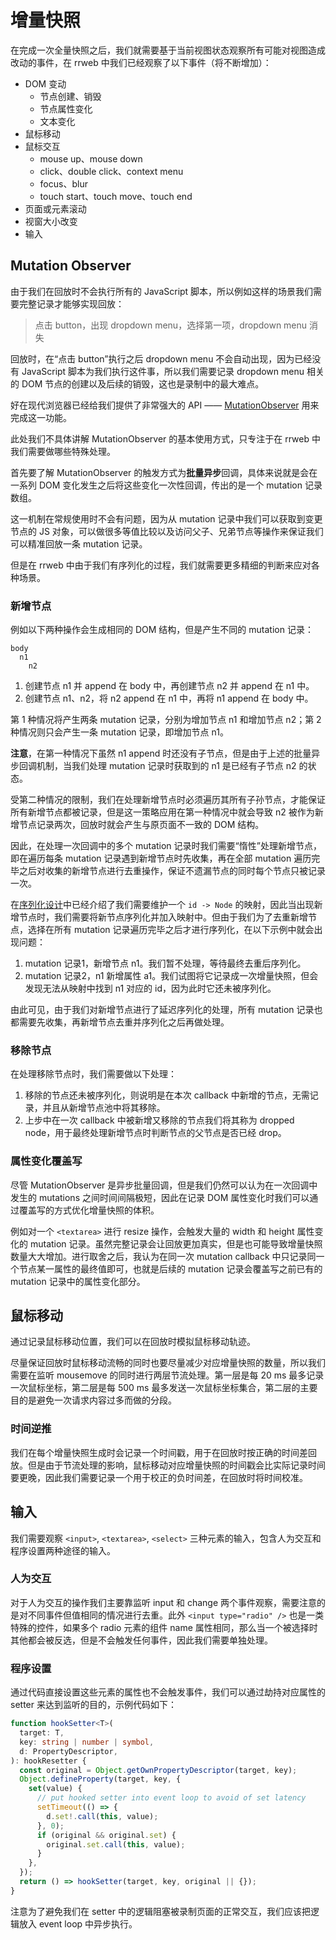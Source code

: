 # 增量快照

在完成一次全量快照之后，我们就需要基于当前视图状态观察所有可能对视图造成改动的事件，在 rrweb 中我们已经观察了以下事件（将不断增加）：

- DOM 变动
  - 节点创建、销毁
  - 节点属性变化
  - 文本变化
- 鼠标移动
- 鼠标交互
  - mouse up、mouse down
  - click、double click、context menu
  - focus、blur
  - touch start、touch move、touch end
- 页面或元素滚动
- 视窗大小改变
- 输入

## Mutation Observer

由于我们在回放时不会执行所有的 JavaScript 脚本，所以例如这样的场景我们需要完整记录才能够实现回放：

> 点击 button，出现 dropdown menu，选择第一项，dropdown menu 消失

回放时，在“点击 button”执行之后 dropdown menu 不会自动出现，因为已经没有 JavaScript 脚本为我们执行这件事，所以我们需要记录 dropdown menu 相关的 DOM 节点的创建以及后续的销毁，这也是录制中的最大难点。

好在现代浏览器已经给我们提供了非常强大的 API —— [MutationObserver](https://developer.mozilla.org/en-US/docs/Web/API/MutationObserver) 用来完成这一功能。

此处我们不具体讲解 MutationObserver 的基本使用方式，只专注于在 rrweb 中我们需要做哪些特殊处理。

首先要了解 MutationObserver 的触发方式为**批量异步**回调，具体来说就是会在一系列 DOM 变化发生之后将这些变化一次性回调，传出的是一个 mutation 记录数组。

这一机制在常规使用时不会有问题，因为从 mutation 记录中我们可以获取到变更节点的 JS 对象，可以做很多等值比较以及访问父子、兄弟节点等操作来保证我们可以精准回放一条 mutation 记录。

但是在 rrweb 中由于我们有序列化的过程，我们就需要更多精细的判断来应对各种场景。

### 新增节点

例如以下两种操作会生成相同的 DOM 结构，但是产生不同的 mutation 记录：

```
body
  n1
    n2
```

1. 创建节点 n1 并 append 在 body 中，再创建节点 n2 并 append 在 n1 中。
2. 创建节点 n1、n2，将 n2 append 在 n1 中，再将 n1 append 在 body 中。

第 1 种情况将产生两条 mutation 记录，分别为增加节点 n1 和增加节点 n2；第 2 种情况则只会产生一条 mutation 记录，即增加节点 n1。

**注意**，在第一种情况下虽然 n1 append 时还没有子节点，但是由于上述的批量异步回调机制，当我们处理 mutation 记录时获取到的 n1 是已经有子节点 n2 的状态。

受第二种情况的限制，我们在处理新增节点时必须遍历其所有子孙节点，才能保证所有新增节点都被记录，但是这一策略应用在第一种情况中就会导致 n2 被作为新增节点记录两次，回放时就会产生与原页面不一致的 DOM 结构。

因此，在处理一次回调中的多个 mutation 记录时我们需要“惰性”处理新增节点，即在遍历每条 mutation 记录遇到新增节点时先收集，再在全部 mutation 遍历完毕之后对收集的新增节点进行去重操作，保证不遗漏节点的同时每个节点只被记录一次。

在[序列化设计](./serialization.zh_CN.md)中已经介绍了我们需要维护一个 `id -> Node` 的映射，因此当出现新增节点时，我们需要将新节点序列化并加入映射中。但由于我们为了去重新增节点，选择在所有 mutation 记录遍历完毕之后才进行序列化，在以下示例中就会出现问题：

1. mutation 记录1，新增节点 n1。我们暂不处理，等待最终去重后序列化。
2. mutation 记录2，n1 新增属性 a1。我们试图将它记录成一次增量快照，但会发现无法从映射中找到 n1 对应的 id，因为此时它还未被序列化。

由此可见，由于我们对新增节点进行了延迟序列化的处理，所有 mutation 记录也都需要先收集，再新增节点去重并序列化之后再做处理。

### 移除节点

在处理移除节点时，我们需要做以下处理：

1. 移除的节点还未被序列化，则说明是在本次 callback 中新增的节点，无需记录，并且从新增节点池中将其移除。
2. 上步中在一次 callback 中被新增又移除的节点我们将其称为 dropped node，用于最终处理新增节点时判断节点的父节点是否已经 drop。

### 属性变化覆盖写

尽管 MutationObserver 是异步批量回调，但是我们仍然可以认为在一次回调中发生的 mutations 之间时间间隔极短，因此在记录 DOM 属性变化时我们可以通过覆盖写的方式优化增量快照的体积。

例如对一个 `<textarea>` 进行 resize 操作，会触发大量的 width 和 height 属性变化的 mutation 记录。虽然完整记录会让回放更加真实，但是也可能导致增量快照数量大大增加。进行取舍之后，我认为在同一次 mutation callback 中只记录同一个节点某一属性的最终值即可，也就是后续的 mutation 记录会覆盖写之前已有的 mutation 记录中的属性变化部分。

## 鼠标移动

通过记录鼠标移动位置，我们可以在回放时模拟鼠标移动轨迹。

尽量保证回放时鼠标移动流畅的同时也要尽量减少对应增量快照的数量，所以我们需要在监听 mousemove 的同时进行两层节流处理。第一层是每 20 ms 最多记录一次鼠标坐标，第二层是每 500 ms 最多发送一次鼠标坐标集合，第二层的主要目的是避免一次请求内容过多而做的分段。

### 时间逆推

我们在每个增量快照生成时会记录一个时间戳，用于在回放时按正确的时间差回放。但是由于节流处理的影响，鼠标移动对应增量快照的时间戳会比实际记录时间要更晚，因此我们需要记录一个用于校正的负时间差，在回放时将时间校准。

## 输入

我们需要观察 `<input>`, `<textarea>`, `<select>` 三种元素的输入，包含人为交互和程序设置两种途径的输入。

### 人为交互

对于人为交互的操作我们主要靠监听 input 和 change 两个事件观察，需要注意的是对不同事件但值相同的情况进行去重。此外 `<input type="radio" />` 也是一类特殊的控件，如果多个 radio 元素的组件 name 属性相同，那么当一个被选择时其他都会被反选，但是不会触发任何事件，因此我们需要单独处理。

### 程序设置

通过代码直接设置这些元素的属性也不会触发事件，我们可以通过劫持对应属性的 setter 来达到监听的目的，示例代码如下：

```typescript
function hookSetter<T>(
  target: T,
  key: string | number | symbol,
  d: PropertyDescriptor,
): hookResetter {
  const original = Object.getOwnPropertyDescriptor(target, key);
  Object.defineProperty(target, key, {
    set(value) {
      // put hooked setter into event loop to avoid of set latency
      setTimeout(() => {
        d.set!.call(this, value);
      }, 0);
      if (original && original.set) {
        original.set.call(this, value);
      }
    },
  });
  return () => hookSetter(target, key, original || {});
}
```

注意为了避免我们在 setter 中的逻辑阻塞被录制页面的正常交互，我们应该把逻辑放入 event loop 中异步执行。